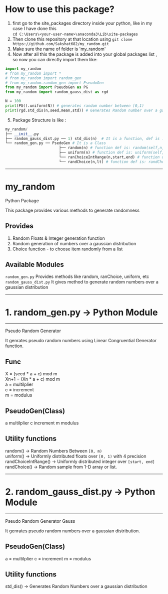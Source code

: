 # How to use this package?
1. first go to the site_packages directory inside your python, like in my case I have done this <br>```cd C:\Users\<your-user-name>\anaconda3\Lib\site-packages```
2. Then clone this repository at that location using ```git clone https://github.com/Sakshat682/my_random.git```
3. Make sure the name of folder is 'my_random'
4. Now after all this the package is added into your global packages list , so now you can directly import them like: 
```python 
import my_random
# from my_random import *
# from my_random import random_gen
# from my_random.random_gen import PseudoGen
from my_random import PseudoGen as PG
from my_random import random_gauss_dist as rgd

N = 100
print(PG().uniform(N)) # generates random number between [0,1)
print(rgd.std_dis(n,seed,mean,std)) # Generates Random number over a gaussian distribution (mean, std)
```
5. Package Structure is like :
```python
my_random/
├── __init__.py
├── random_gauss_dist.py ── 1) std_dis(n)  # It is a function, def is : std_dis(n,seed=os.getpid()+time.time(),mean=0, std=1) 
└── random_gen.py ── PsedoGen # It is a Class
                        ├── random(n) # function def is: random(self,n,seed=os.getpid()+time.time())
                        ├── uniform(n) # function def is: uniform(self,n,seed=os.getpid()+time.time())
                        └── ranChoiceIntRange(n,start,end) # function def is: ranChoiceIntRange(self,n,seed=os.getpid()+time.time(),start=1,end=100)
                        └── randChoice(n,lt) # function def is: randChoice(self,n,lt,seed) # lt is a list of items
```
----------------------------
# my_random
Python Package

This package provides various methods to generate randomness

Provides
--------
  1. Random Floats & Integer generation function
  2. Random generation of numbers over a gaussian distribution
  3. Choice function - to choose item randomly from a list

Available Modules
-----------------
``random_gen.py``        Provides methods like random, ranChoice, uniform, etc <br>
``random_gauss_dist.py`` It gives method to generate random numbers over a gaussian distribution

----------------
# 1. random_gen.py -> Python Module
----------------
Pseudo Random Generator

It genrates pseudo random numbers using Linear Congruential Generator function.

Func
-----------------------------
X =    (seed * a + c) mod m<br>
Xn+1 = (Xn * a + c) mod m<br>
a =    multilplier<br>
c =    increment<br>
m =    modulus<br>

PseudoGen(Class)
---------------------------------------
a                multilplier
c                increment
m                modulus

Utility functions
---------------------------------------------------------------------------------
random() ->              Random Numbers Between ``[0, m)`` <br>
uniform() ->             Uniformly distributed floats over ``[0, 1)`` with 4 precision <br>
randChoiceIntRange() ->  Uniformly distributed integer over ``[start, end]`` <br>
randChoice() ->          Random sample from 1-D array or list. <br>

---------------------------
# 2. random_gauss_dist.py -> Python Module
---------------------------
Pseudo Random Generator Gauss

It genrates pseudo random numbers over a gaussian distribution.

PseudoGen(Class)
-------------------------------------
a  =              multilplier
c  =              increment
m  =              modulus

Utility functions
---------------------------------------------------------------------------------
std_dis()  ->          Generates Random Numbers over a gaussian distribution 

